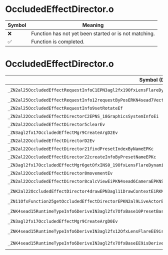 # OccludedEffectDirector.o
| Symbol | Meaning 
| ------------- | ------------- 
| :x: | Function has not yet been started or is not matching. 
| :white_check_mark: | Function is completed. 


# OccludedEffectDirector.o
| Symbol (Demangled) | Symbol (Mangled) | Decompiled? |
| ------------- |  ------------- | ------------- |
| `_ZN2al25OccludedEffectRequestInfoC1EPN3agl2fx19OfxLensFlareDynamicEPNS2_17OccludedEffectMgrEi` | `al::OccludedEffectRequestInfo::OccludedEffectRequestInfo(agl::fx::OfxLensFlareDynamic *,agl::fx::OccludedEffectMgr *,int)` | :white_check_mark: |
| `_ZN2al25OccludedEffectRequestInfo12requestByPosERKN4sead7Vector3IfEE` | `al::OccludedEffectRequestInfo::requestByPos(sead::Vector3<float> const&)` | :white_check_mark: |
| `_ZN2al25OccludedEffectRequestInfo9setRotateEf` | `al::OccludedEffectRequestInfo::setRotate(float)` | :white_check_mark: |
| `_ZN2al22OccludedEffectDirectorC2EPNS_18GraphicsSystemInfoEi` | `al::OccludedEffectDirector::OccludedEffectDirector(al::GraphicsSystemInfo *,int)` | :white_check_mark: |
| `_ZN2al22OccludedEffectDirector5clearEv` | `al::OccludedEffectDirector::clear(void)` | :white_check_mark: |
| `_ZN3agl2fx17OccludedEffectMgr9CreateArgD2Ev` | `agl::fx::OccludedEffectMgr::CreateArg::~CreateArg()` | :white_check_mark: |
| `_ZN2al22OccludedEffectDirectorD2Ev` | `al::OccludedEffectDirector::~OccludedEffectDirector()` | :white_check_mark: |
| `_ZN2al22OccludedEffectDirector21findPresetIndexByNameEPKc` | `al::OccludedEffectDirector::findPresetIndexByName(char const*)` | :white_check_mark: |
| `_ZN2al22OccludedEffectDirector22createInfoByPresetNameEPKc` | `al::OccludedEffectDirector::createInfoByPresetName(char const*)` | :white_check_mark: |
| `_ZN3agl2fx17OccludedEffectMgr6getOfxINS0_19OfxLensFlareDynamicEEEPT_i` | `agl::fx::OfxLensFlareDynamic * agl::fx::OccludedEffectMgr::getOfx<agl::fx::OfxLensFlareDynamic>(int)` | :white_check_mark: |
| `_ZN2al22OccludedEffectDirector8movementEv` | `al::OccludedEffectDirector::movement(void)` | :white_check_mark: |
| `_ZN2al22OccludedEffectDirector8calcViewEiPKN4sead6CameraEPKNS_10ProjectionE` | `al::OccludedEffectDirector::calcView(int,sead::Camera const*,al::Projection const*)` | :white_check_mark: |
| `_ZNK2al22OccludedEffectDirector4drawEPN3agl11DrawContextEiRKNS1_12RenderBufferERKN4sead8ViewportERKNS1_17RenderTargetDepthE` | `al::OccludedEffectDirector::draw(agl::DrawContext *,int,agl::RenderBuffer const&,sead::Viewport const&,agl::RenderTargetDepth const&)const` | :white_check_mark: |
| `_ZN11OfxFunction25getOccludedEffectDirectorEPKN2al9LiveActorE` | `OfxFunction::getOccludedEffectDirector(al::LiveActor const*)` | :white_check_mark: |
| `_ZNK4sead15RuntimeTypeInfo6DeriveIN3agl2fx7OfxBase10PresetBaseEE9isDerivedEPKNS0_9InterfaceE` | `sead::RuntimeTypeInfo::Derive<agl::fx::OfxBase::PresetBase>::isDerived(sead::RuntimeTypeInfo::Interface const*)const` | :white_check_mark: |
| `_ZN3agl2fx17OccludedEffectMgr9CreateArgD0Ev` | `agl::fx::OccludedEffectMgr::CreateArg::~CreateArg()` | :white_check_mark: |
| `_ZNK4sead15RuntimeTypeInfo6DeriveIN3agl2fx12OfxLensFlareEE9isDerivedEPKNS0_9InterfaceE` | `sead::RuntimeTypeInfo::Derive<agl::fx::OfxLensFlare>::isDerived(sead::RuntimeTypeInfo::Interface const*)const` | :white_check_mark: |
| `_ZNK4sead15RuntimeTypeInfo6DeriveIN3agl2fx7OfxBaseEE9isDerivedEPKNS0_9InterfaceE` | `sead::RuntimeTypeInfo::Derive<agl::fx::OfxBase>::isDerived(sead::RuntimeTypeInfo::Interface const*)const` | :white_check_mark: |
